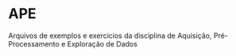 # APE
Arquivos de exemplos e exercicios da disciplina de Aquisição, Pré-Processamento e Exploração de Dados
